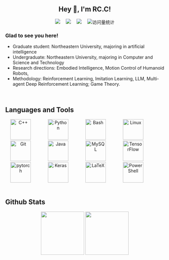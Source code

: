## <div align="center">Hey 👋, I'm RC.C!</div>  
  

<div align="center">
    <a href="https://www.cnblogs.com/keepup666/"><img src="https://img.shields.io/badge/Website-博客-blue" /></a>&emsp;
    <a href="https://www.zhihu.com/people/xiao-xin-3-28-56"><img src="https://img.shields.io/badge/Zhihu-知乎-blue" /></a>&emsp;
    <a href="https://space.bilibili.com/1455765108?spm_id_from=..0.0"><img src="https://img.shields.io/badge/Bilibili-B站-ff69b4" /></a>&emsp;
<img src="https://komarev.com/ghpvc/?username=formoree&label=Views&color=0e75b6&style=flat" alt="访问量统计" />
</a>  
</div>  
  

### Glad to see you here!  
+ Graduate student: Northeastern University, majoring in artificial intelligence
+ Undergraduate: Northeastern University, majoring in Computer and Science and Technology
+ Research directions: Embodied Intelligence, Motion Control of Humanoid Robots,
+ Methodology: Reinforcement Learning, Imitation Learning, LLM, Multi-agent Deep Reinforcement Learning; Game Theory.  

<br/>  



## Languages and Tools  
<div align="center">  
<a href="https://www.cplusplus.com/" target="_blank"><img width="65" style="width: 65px; height: 65px; margin-right: 50px; margin-bottom: 0px;" src="https://profilinator.rishav.dev/skills-assets/cplusplus-original.svg" alt="C++"  /></a>  
<a href="https://www.python.org/" target="_blank"><img style="width: 65px; height: 65px; margin-right: 50px; margin-bottom: 0px;" src="https://profilinator.rishav.dev/skills-assets/python-original.svg" alt="Python" /></a>  
<a href="https://www.gnu.org/software/bash/" target="_blank"><img style="width: 65px; height: 65px; margin-right: 50px; margin-bottom: 0px;" src="https://profilinator.rishav.dev/skills-assets/gnu_bash-icon.svg" alt="Bash" /></a>  
<a href="https://www.linux.org/" target="_blank"><img style="width: 65px; height: 65px; margin-right: 50px; margin-bottom: 0px;" src="https://profilinator.rishav.dev/skills-assets/linux-original.svg" alt="Linux" hei/></a>  
<a href="https://github.com/" target="_blank"><img style="width: 65px; height: 65px; margin-right: 50px; margin-bottom: 0px;" src="https://profilinator.rishav.dev/skills-assets/git-scm-icon.svg" alt="Git" /></a>  
<a href="https://www.java.com/" target="_blank"><img style="width: 65px; height: 65px; margin-right: 50px; margin-bottom: 0px;" src="https://profilinator.rishav.dev/skills-assets/java-original-wordmark.svg" alt="Java" /></a>  
<a href="https://www.mysql.com/" target="_blank"><img style="width: 65px; height: 65px; margin-right: 50px; margin-bottom: 0px;" src="https://profilinator.rishav.dev/skills-assets/mysql-original-wordmark.svg" alt="MySQL" /></a>  
<a href="https://www.tensorflow.org/" target="_blank"><img style="width: 65px; height: 65px; margin-right: 50px; margin-bottom: 0px;" src="https://profilinator.rishav.dev/skills-assets/tensorflow-icon.svg" alt="TensorFlow" /></a>  
<a href="https://pytorch.org/" target="_blank"><img style="width: 65px; height: 65px; margin-right: 50px; margin-bottom: 0px;" src="https://profilinator.rishav.dev/skills-assets/pytorch-icon.svg" alt="pytorch" /></a>  
<a href="https://keras.io/" target="_blank"><img style="width: 65px; height: 65px; margin-right: 50px; margin-bottom: 0px;" src="https://profilinator.rishav.dev/skills-assets/keras.png" alt="Keras" /></a>  
<a href="https://www.latex-project.org/" target="_blank"><img style="width: 65px; height: 65px; margin-right: 50px; margin-bottom: 0px;" src="https://profilinator.rishav.dev/skills-assets/latex.png" alt="LaTeX" /></a>  
<a href="https://docs.microsoft.com/en-us/powershell/" target="_blank"><img style="width: 65px; height: 65px; margin-right: 50px; margin-bottom: 0px;" src="https://profilinator.rishav.dev/skills-assets/powershell.png" alt="PowerShell" /></a>  
</div>  

<br/>  


## Github Stats  
<div align="center"> 
<img align="" height="137px" src="https://github-readme-stats-git-masterrstaa-rickstaa.vercel.app/api?username=formoree&hide_title=true&hide_border=true&show_icons=true&include_all_commits=true&line_height=21text_color=000&icon_color=000&bg_color=0,ea6161,ffc64d,fffc4d,52fa5a&theme=graywhite" />
<img align="" height="137px" src="https://github-readme-stats-git-masterrstaa-rickstaa.vercel.app/api/top-langs/?username=formoree&hide_title=true&hide_border=true&layout=compact&langs_count=6&text_color=000&icon_color=fff&bg_color=0,52fa5a,4dfcff,c64dff&theme=graywhite" /><br><br>
</div> 




